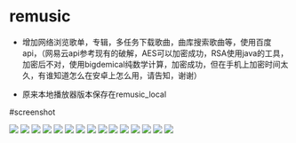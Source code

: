 # remusic
- 增加网络浏览歌单，专辑，多任务下载歌曲，曲库搜索歌曲等，使用百度api，（网易云api参考现有的破解，AES可以加密成功，RSA使用java的工具，加密后不对，使用bigdemical纯数学计算，加密成功，但在手机上加密时间太久，有谁知道怎么在安卓上怎么用，请告知，谢谢）

- 原来本地播放器版本保存在remusic_local

#screenshot

![](https://github.com/aa112901/remusic/blob/master/remusic/screenshot/1%20(2).png)
![](https://github.com/aa112901/remusic/blob/master/remusic/screenshot/1%20(3).png)
![](https://github.com/aa112901/remusic/blob/master/remusic/screenshot/1%20(5).png)
![](https://github.com/aa112901/remusic/blob/master/remusic/screenshot/1%20(7).png)
![](https://github.com/aa112901/remusic/blob/master/remusic/screenshot/1%20(10).png)
![](https://github.com/aa112901/remusic/blob/master/remusic/screenshot/1%20(9).png)
![](https://github.com/aa112901/remusic/blob/master/remusic/screenshot/device-2016-03-24-133321%20(%E5%A4%8D%E5%88%B6).png)
 ![](https://github.com/aa112901/remusic/blob/master/remusic/screenshot/device-2016-03-24-133341%20(%E5%A4%8D%E5%88%B6).png)
![](https://github.com/aa112901/remusic/blob/master/remusic/screenshot/device-2016-03-24-133544%20(%E5%A4%8D%E5%88%B6).png)
![](https://github.com/aa112901/remusic/blob/master/remusic/screenshot/play_change.png)
![](https://github.com/aa112901/remusic/blob/master/remusic/screenshot/device-2016-03-24-134104%20(%E5%A4%8D%E5%88%B6).png)
![](https://github.com/aa112901/remusic/blob/master/remusic/screenshot/device-2016-03-24-151931%20(%E5%A4%8D%E5%88%B6).png)
![](https://github.com/aa112901/remusic/blob/master/remusic/screenshot/device-2016-03-24-134324%20(%E5%A4%8D%E5%88%B6).png)
![](https://github.com/aa112901/remusic/blob/master/remusic/screenshot/device-2016-03-26-121911%20(%E5%A4%8D%E5%88%B6).png)
![](https://github.com/aa112901/remusic/blob/master/remusic/screenshot/device-2016-03-26-123513.png)

